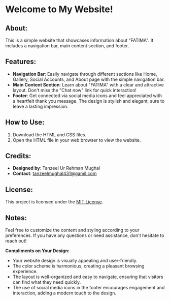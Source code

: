 
# Welcome to My Website!

## About:
This is a simple website that showcases information about "FATIMA". It includes a navigation bar, main content section, and footer.

## Features:
- **Navigation Bar**: Easily navigate through different sections like Home, Gallery, Social Accounts, and About page with the simple navigation bar.
- **Main Content Section**: Learn about "FATIMA" with a clear and attractive layout. Don't miss the "Chat now" link for quick interaction!
- **Footer**: Get connected via social media icons and feel appreciated with a heartfelt thank you message. The design is stylish and elegant, sure to leave a lasting impression.

## How to Use:
1. Download the HTML and CSS files.
2. Open the HTML file in your web browser to view the website.

## Credits:
- **Designed by**: Tanzeel Ur Rehman Mughal
- **Contact**: tanzeelmughal431@gamil.com

## License:
This project is licensed under the [MIT License](https://opensource.org/licenses/MIT).

## Notes:
Feel free to customize the content and styling according to your preferences. If you have any questions or need assistance, don't hesitate to reach out!

**Compliments on Your Design:**
- Your website design is visually appealing and user-friendly.
- The color scheme is harmonious, creating a pleasant browsing experience.
- The layout is well-organized and easy to navigate, ensuring that visitors can find what they need quickly.
- The use of social media icons in the footer encourages engagement and interaction, adding a modern touch to the design.
